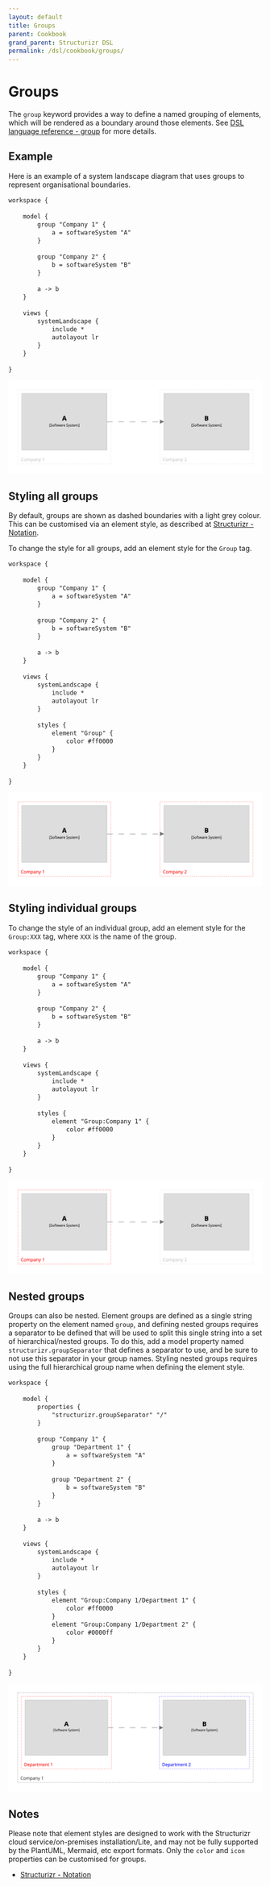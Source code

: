 ```yaml
---
layout: default
title: Groups
parent: Cookbook
grand_parent: Structurizr DSL
permalink: /dsl/cookbook/groups/
---
```


# Groups

The `group` keyword provides a way to define a named grouping of elements, which will be rendered as a boundary around those elements.
See [DSL language reference - group](/dsl/language.md#group) for more details.

## Example

Here is an example of a system landscape diagram that uses groups to represent organisational boundaries.

```
workspace {

    model {
        group "Company 1" {
            a = softwareSystem "A"
        }
        
        group "Company 2" {
            b = softwareSystem "B"
        }

        a -> b
    }

    views {
        systemLandscape {
            include *
            autolayout lr
        }
    }
    
}
```

[![](example-1.png)](http://structurizr.com/dsl?src=https://docs.structurizr.com/dsl/cookbook/groups/example-1.dsl)

## Styling all groups

By default, groups are shown as dashed boundaries with a light grey colour.
This can be customised via an element style, as described at [Structurizr - Notation](/ui/diagrams/notation).

To change the style for all groups, add an element style for the `Group` tag.

```
workspace {

    model {
        group "Company 1" {
            a = softwareSystem "A"
        }
        
        group "Company 2" {
            b = softwareSystem "B"
        }

        a -> b
    }

    views {
        systemLandscape {
            include *
            autolayout lr
        }
        
        styles {
            element "Group" {
                color #ff0000
            }
        }
    }
    
}
```

[![](example-2.png)](http://structurizr.com/dsl?src=https://docs.structurizr.com/dsl/cookbook/groups/example-2.dsl)

## Styling individual groups

To change the style of an individual group, add an element style for the `Group:XXX` tag, where `XXX` is the name of the group.

```
workspace {

    model {
        group "Company 1" {
            a = softwareSystem "A"
        }
        
        group "Company 2" {
            b = softwareSystem "B"
        }

        a -> b
    }

    views {
        systemLandscape {
            include *
            autolayout lr
        }
        
        styles {
            element "Group:Company 1" {
                color #ff0000
            }
        }
    }
    
}
```

[![](example-3.png)](http://structurizr.com/dsl?src=https://docs.structurizr.com/dsl/cookbook/groups/example-3.dsl)

## Nested groups

Groups can also be nested. Element groups are defined as a single string property on the element named `group`,
and defining nested groups requires a separator to be defined that will be used to split this single string into a set of hierarchical/nested groups.
To do this, add a model property named `structurizr.groupSeparator` that defines a separator to use, and be sure to not use this separator in your group names.
Styling nested groups requires using the full hierarchical group name when defining the element style.

```
workspace {

    model {
        properties {
            "structurizr.groupSeparator" "/"
        }

        group "Company 1" {
            group "Department 1" {
                a = softwareSystem "A"
            }

            group "Department 2" {
                b = softwareSystem "B"
            }
        }

        a -> b
    }

    views {
        systemLandscape {
            include *
            autolayout lr
        }
        
        styles {
            element "Group:Company 1/Department 1" {
                color #ff0000
            }
            element "Group:Company 1/Department 2" {
                color #0000ff
            }
        }
    }
    
}
```

[![](example-4.png)](http://structurizr.com/dsl?src=https://docs.structurizr.com/dsl/cookbook/groups/example-4.dsl)

## Notes

Please note that element styles are designed to work with the Structurizr cloud service/on-premises installation/Lite, and may not be fully supported by the PlantUML, Mermaid, etc export formats.
Only the `color` and `icon` properties can be customised for groups.

- [Structurizr - Notation](/ui/diagrams/notation)